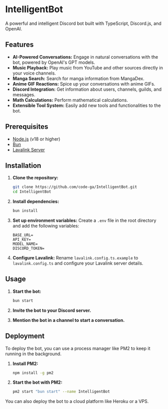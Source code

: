 # IntelligentBot

A powerful and intelligent Discord bot built with TypeScript, Discord.js, and OpenAI.

## Features

- **AI-Powered Conversations:** Engage in natural conversations with the bot, powered by OpenAI's GPT models.
- **Music Playback:** Play music from YouTube and other sources directly in your voice channels.
- **Manga Search:** Search for manga information from MangaDex.
- **Anime GIF Reactions:** Spice up your conversations with anime GIFs.
- **Discord Integration:** Get information about users, channels, guilds, and messages.
- **Math Calculations:** Perform mathematical calculations.
- **Extensible Tool System:** Easily add new tools and functionalities to the bot.

## Prerequisites

- [Node.js](https://nodejs.org/) (v18 or higher)
- [Bun](https://bun.sh/)
- [Lavalink Server](https://github.com/lavalink-devs/Lavalink)

## Installation

1.  **Clone the repository:**
    ```bash
    git clone https://github.com/code-ga/IntelligentBot.git
    cd IntelligentBot
    ```

2.  **Install dependencies:**
    ```bash
    bun install
    ```

3.  **Set up environment variables:**
    Create a `.env` file in the root directory and add the following variables:
    ```
    BASE_URL=
    API_KEY=
    MODEL_NAME=
    DISCORD_TOKEN=
    ```

4.  **Configure Lavalink:**
    Rename `lavalink.config.ts.example` to `lavalink.config.ts` and configure your Lavalink server details.

## Usage

1.  **Start the bot:**
    ```bash
    bun start
    ```

2.  **Invite the bot to your Discord server.**

3.  **Mention the bot in a channel to start a conversation.**

## Deployment

To deploy the bot, you can use a process manager like PM2 to keep it running in the background.

1.  **Install PM2:**
    ```bash
    npm install -g pm2
    ```

2.  **Start the bot with PM2:**
    ```bash
    pm2 start "bun start" --name IntelligentBot
    ```

You can also deploy the bot to a cloud platform like Heroku or a VPS.